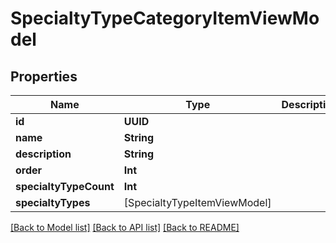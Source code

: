 # SpecialtyTypeCategoryItemViewModel

## Properties
Name | Type | Description | Notes
------------ | ------------- | ------------- | -------------
**id** | **UUID** |  | [optional] 
**name** | **String** |  | [optional] 
**description** | **String** |  | [optional] 
**order** | **Int** |  | [optional] 
**specialtyTypeCount** | **Int** |  | [optional] 
**specialtyTypes** | [SpecialtyTypeItemViewModel] |  | [optional] 

[[Back to Model list]](../README.md#documentation-for-models) [[Back to API list]](../README.md#documentation-for-api-endpoints) [[Back to README]](../README.md)


